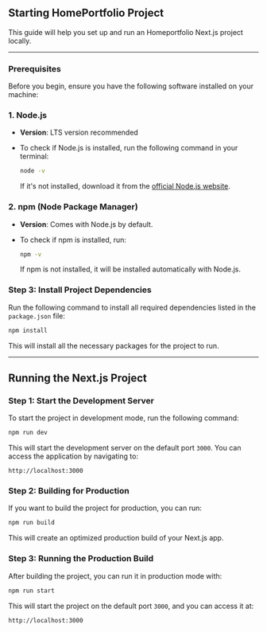 
## Starting HomePortfolio Project

This guide will help you set up and run an Homeportfolio Next.js project locally.

---

### Prerequisites

Before you begin, ensure you have the following software installed on your machine:

### 1. **Node.js**
- **Version**: LTS version recommended
- To check if Node.js is installed, run the following command in your terminal:

  ```bash
  node -v
  ```

  If it's not installed, download it from the [official Node.js website](https://nodejs.org/).

### 2. **npm** (Node Package Manager)
- **Version**: Comes with Node.js by default.
- To check if npm is installed, run:

  ```bash
  npm -v
  ```

  If npm is not installed, it will be installed automatically with Node.js.





### Step 3: Install Project Dependencies

Run the following command to install all required dependencies listed in the `package.json` file:

```bash
npm install
```

This will install all the necessary packages for the project to run.

---

## Running the Next.js Project

### Step 1: Start the Development Server

To start the project in development mode, run the following command:

```bash
npm run dev
```

This will start the development server on the default port `3000`. You can access the application by navigating to:

```
http://localhost:3000
```

### Step 2: Building for Production

If you want to build the project for production, you can run:

```bash
npm run build
```

This will create an optimized production build of your Next.js app.

### Step 3: Running the Production Build

After building the project, you can run it in production mode with:

```bash
npm run start
```

This will start the project on the default port `3000`, and you can access it at:

```
http://localhost:3000
```
